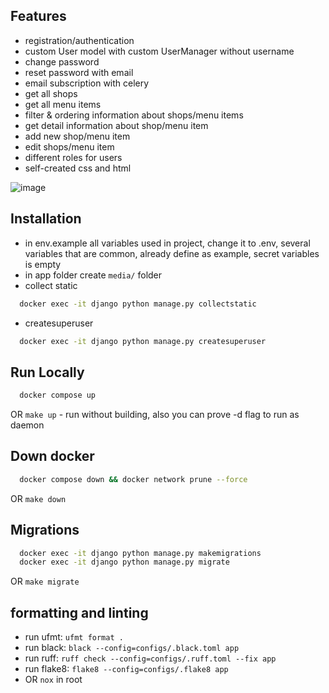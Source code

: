 ## Features
- registration/authentication
- custom User model with custom UserManager without username
- change password
- reset password with email
- email subscription with celery
- get all shops
- get all menu items
- filter & ordering information about shops/menu items
- get detail information about shop/menu item
- add new shop/menu item
- edit shops/menu item
- different roles for users
- self-created css and html

![image](https://user-images.githubusercontent.com/91421235/235482707-02124c5d-3150-4063-bc2c-e011dd5602c2.png)

## Installation
- in env.example all variables used in project, change it to .env, several variables that are common, already define as example, secret variables is empty
- in app folder create `media/` folder
- collect static
```bash
  docker exec -it django python manage.py collectstatic
```
- createsuperuser
```bash
  docker exec -it django python manage.py createsuperuser
```

## Run Locally
```bash
  docker compose up
```
OR `make up` - run without building, also you can prove -d flag to run as daemon

## Down docker
```bash
  docker compose down && docker network prune --force
```
OR `make down`

## Migrations
```bash
  docker exec -it django python manage.py makemigrations
  docker exec -it django python manage.py migrate
```
OR `make migrate`


## formatting and linting
- run ufmt: `ufmt format .`
- run black: `black --config=configs/.black.toml app`
- run ruff: `ruff check --config=configs/.ruff.toml --fix app`
- run flake8: `flake8 --config=configs/.flake8 app`
- OR `nox` in root
